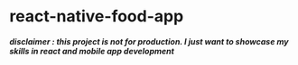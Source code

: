 # react-native-food-app

##### disclaimer : this project is not for production. I just want to showcase my skills in react and mobile app development
